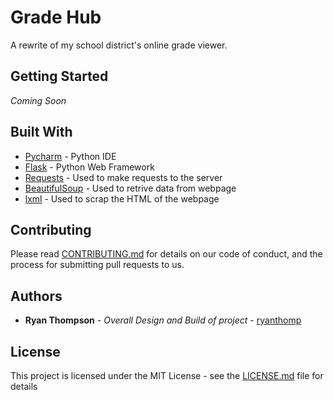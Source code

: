 # Grade Hub

A rewrite of my school district's online grade viewer.

## Getting Started

*Coming Soon*

## Built With

* [Pycharm](https://www.jetbrains.com/pycharm/) - Python IDE
* [Flask](http://flask.pocoo.org/docs/0.12/) - Python Web Framework 
* [Requests](http://docs.python-requests.org/en/master/) - Used to make requests to the server
* [BeautifulSoup](https://www.crummy.com/software/BeautifulSoup/) - Used to retrive data from webpage
* [lxml](http://lxml.de/) - Used to scrap the HTML of the webpage

## Contributing

Please read [CONTRIBUTING.md](https://gist.github.com/PurpleBooth/b24679402957c63ec426) for details on our code of conduct, and the process for submitting pull requests to us.

## Authors

* **Ryan Thompson** - *Overall Design and Build of project* - [ryanthomp](https://github.com/ryanthomp)

## License

This project is licensed under the MIT License - see the [LICENSE.md](LICENSE.md) file for details

